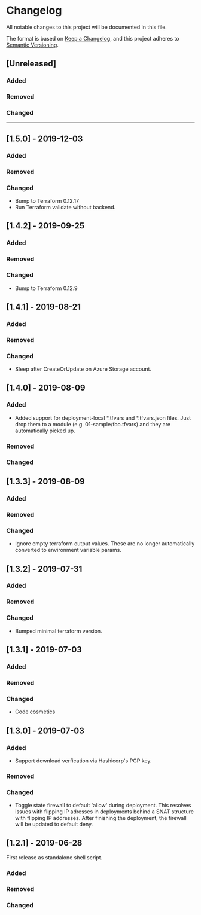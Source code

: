 # Changelog

All notable changes to this project will be documented in this file.

The format is based on [Keep a Changelog](https://keepachangelog.com/en/1.0.0/),
and this project adheres to [Semantic Versioning](https://semver.org/spec/v2.0.0.html).

## [Unreleased]

### Added

### Removed

### Changed

----------------
## [1.5.0] - 2019-12-03

### Added

### Removed

### Changed
- Bump to Terraform 0.12.17
- Run Terraform validate without backend.


## [1.4.2] - 2019-09-25

### Added

### Removed

### Changed
- Bump to Terraform 0.12.9

## [1.4.1] - 2019-08-21

### Added

### Removed

### Changed
- Sleep after CreateOrUpdate on Azure Storage account.

## [1.4.0] - 2019-08-09

### Added
- Added support for deployment-local *.tfvars and *.tfvars.json files. Just drop them to a module (e.g. 01-sample/foo.tfvars) and they are automatically picked up.

### Removed

### Changed


## [1.3.3] - 2019-08-09

### Added

### Removed

### Changed
- Ignore empty terraform output values. These are no longer automatically converted to environment variable params.


## [1.3.2] - 2019-07-31

### Added

### Removed

### Changed
- Bumped minimal terraform version.

## [1.3.1] - 2019-07-03

### Added

### Removed

### Changed
- Code cosmetics

## [1.3.0] - 2019-07-03

### Added
- Support download verfication via Hashicorp's PGP key.

### Removed

### Changed
- Toggle state firewall to default 'allow' during deployment. This resolves issues with flipping IP adresses in deployments behind a SNAT structure with flipping IP addresses. After finishing the deployment, the firewall will be updated to default deny.

## [1.2.1] - 2019-06-28

First release as standalone shell script.

### Added

### Removed

### Changed

